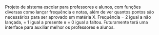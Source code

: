 Projeto de sistema escolar para professores e alunos, com funções diversas como lançar frequência e notas, além de ver quantos pontos são necessários para ser aprovado em matéria X. Frequência = 2 igual a não lançada, = 1 igual a presente e = 0 igual a faltou.
Futuramente terá uma interface para auxiliar melhor os professores e alunos.
